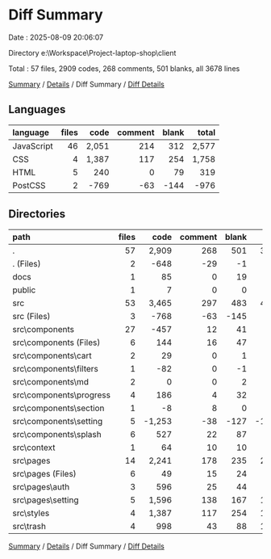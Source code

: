 # Diff Summary

Date : 2025-08-09 20:06:07

Directory e:\\Workspace\\Project-laptop-shop\\client

Total : 57 files,  2909 codes, 268 comments, 501 blanks, all 3678 lines

[Summary](results.md) / [Details](details.md) / Diff Summary / [Diff Details](diff-details.md)

## Languages
| language | files | code | comment | blank | total |
| :--- | ---: | ---: | ---: | ---: | ---: |
| JavaScript | 46 | 2,051 | 214 | 312 | 2,577 |
| CSS | 4 | 1,387 | 117 | 254 | 1,758 |
| HTML | 5 | 240 | 0 | 79 | 319 |
| PostCSS | 2 | -769 | -63 | -144 | -976 |

## Directories
| path | files | code | comment | blank | total |
| :--- | ---: | ---: | ---: | ---: | ---: |
| . | 57 | 2,909 | 268 | 501 | 3,678 |
| . (Files) | 2 | -648 | -29 | -1 | -678 |
| docs | 1 | 85 | 0 | 19 | 104 |
| public | 1 | 7 | 0 | 0 | 7 |
| src | 53 | 3,465 | 297 | 483 | 4,245 |
| src (Files) | 3 | -768 | -63 | -145 | -976 |
| src\\components | 27 | -457 | 12 | 41 | -404 |
| src\\components (Files) | 6 | 144 | 16 | 47 | 207 |
| src\\components\\cart | 2 | 29 | 0 | 1 | 30 |
| src\\components\\filters | 1 | -82 | 0 | -1 | -83 |
| src\\components\\md | 2 | 0 | 0 | 2 | 2 |
| src\\components\\progress | 4 | 186 | 4 | 32 | 222 |
| src\\components\\section | 1 | -8 | 8 | 0 | 0 |
| src\\components\\setting | 5 | -1,253 | -38 | -127 | -1,418 |
| src\\components\\splash | 6 | 527 | 22 | 87 | 636 |
| src\\context | 1 | 64 | 10 | 10 | 84 |
| src\\pages | 14 | 2,241 | 178 | 235 | 2,654 |
| src\\pages (Files) | 6 | 49 | 15 | 24 | 88 |
| src\\pages\\auth | 3 | 596 | 25 | 44 | 665 |
| src\\pages\\setting | 5 | 1,596 | 138 | 167 | 1,901 |
| src\\styles | 4 | 1,387 | 117 | 254 | 1,758 |
| src\\trash | 4 | 998 | 43 | 88 | 1,129 |

[Summary](results.md) / [Details](details.md) / Diff Summary / [Diff Details](diff-details.md)
